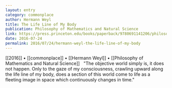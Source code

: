 ```yaml
---
layout: entry
category: commonplace
author: Hermann Weyl
title: The Life Line of My Body
publication: Philosophy of Mathematics and Natural Science
link: https://press.princeton.edu/books/paperback/9780691141206/philosophy-of-mathematics-and-natural-science
date: 2016-07-24
permalink: 2016/07/24/hermann-weyl-the-life-line-of-my-body
---
```


[[2016]] • [[commonplace]] • [[Hermann Weyl]] • [[Philosophy of Mathematics and Natural Science]]
 
"The objective world simply is, it does not happen. Only to the gaze of my consciousness, crawling upward along the life line of my body, does a section of this world come to life as a fleeting image in space which continuously changes in time."